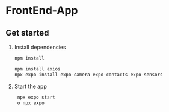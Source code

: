 # FrontEnd-App
## Get started

1. Install dependencies

   ```bash
   npm install
   ```
   ```bash
   npm install axios
   npx expo install expo-camera expo-contacts expo-sensors
   ```

  

2. Start the app

   ```bash
    npx expo start
    o npx expo
    ```